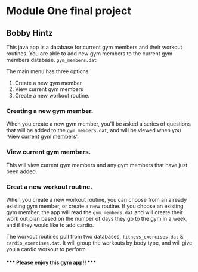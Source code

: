 # Module One final project
## Bobby Hintz


This java app is a database for current gym members and their workout routines.
You are able to add new gym members to the current gym members database. `gym_members.dat`

The main menu has three options
1. Create a new gym member
2. View current gym members
3. Create a new workout routine.

### Creating a new gym member.

When you create a new gym member, you'll be asked a series of questions that will be added to the `gym_members.dat`,
and will be viewed when you 'View current gym members'.

### View current gym members.
This will view current gym members and any gym members that have just been added.

### Creat a new workout routine.
When you create a new workout routine, you can choose from an already existing gym member, or create a new routine.
If you choose an existing gym member, the app will read the `gym_members.dat` and will create their work out plan based on the number
of days they go to the gym in a week, and if they would like to add cardio.

The workout routines pull from two databases, `fitness_exercises.dat` & `cardio_exercises.dat`. It will group the workouts by body type,
and will give you a cardio workout to perform.


#### *** Please enjoy this gym app!! ***